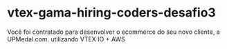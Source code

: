# vtex-gama-hiring-coders-desafio3
Você foi contratado para desenvolver o ecommerce do seu novo cliente, a UPMedal.com. utilizando VTEX IO + AWS

